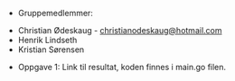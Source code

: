 * Gruppemedlemmer: 

- Christian Ødeskaug - christianodeskaug@hotmail.com
- Henrik Lindseth
- Kristian Sørensen




* Oppgave 1: 
Link til resultat, koden finnes i main.go filen.
